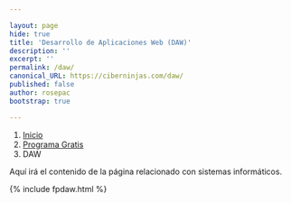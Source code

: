 ```yaml
---

layout: page
hide: true
title: 'Desarrollo de Aplicaciones Web (DAW)'
description: ''
excerpt: ''
permalink: /daw/
canonical_URL: https://ciberninjas.com/daw/
published: false
author: rosepac
bootstrap: true

---
```


<div class="hidden-sm-down">
<nav aria-label="breadcrumb">
  <ol class="breadcrumb">
    <li class="breadcrumb-item"><a href="/">Inicio</a></li>
    <li class="breadcrumb-item"><a href="/programa-gratis/">Programa Gratis</a></li>
    <li class="breadcrumb-item active" aria-current="page">DAW</li>
  </ol>
</nav>
</div>

<script type="application/ld+json">
{
 "@context": "https://schema.org",
 "@type": "BreadcrumbList",
 "itemListElement":
 [
  {
   "@type": "ListItem",
   "position": 1,
   "item":
   {
    "@id": "https://ciberninjas.com/programa-gratis/",
    "name": "Ciclo Formativo de Grado Superior de Desarrollo de Aplicaciones Web"
    }
  },
  {
   "@type": "ListItem",
   "position": 2,
   "item":
   {
    "@id": "https://ciberninjas.com/daw/",
    "name": "Ciclo Formativo de Grado Superior de Desarrollo de Aplicaciones Web"
    }
  }
 ]
}
</script>

Aquí irá el contenido de la página relacionado con sistemas informáticos.

{% include fpdaw.html %}